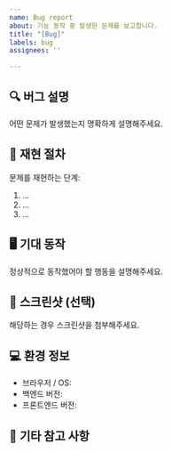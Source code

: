 ```yaml
---
name: Bug report
about: 기능 동작 중 발생한 문제를 보고합니다.
title: "[Bug]"
labels: bug
assignees: ''

---
```


## 🔍 버그 설명
어떤 문제가 발생했는지 명확하게 설명해주세요.

## 🧪 재현 절차
문제를 재현하는 단계:
1. ...
2. ...
3. ...

## 🖥️ 기대 동작
정상적으로 동작했어야 할 행동을 설명해주세요.

## 📸 스크린샷 (선택)
해당하는 경우 스크린샷을 첨부해주세요.

## 💻 환경 정보
- 브라우저 / OS:
- 백엔드 버전:
- 프론트엔드 버전:

## 📝 기타 참고 사항
